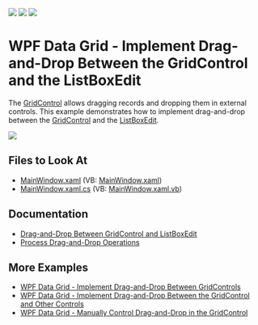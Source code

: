 <!-- default badges list -->
![](https://img.shields.io/endpoint?url=https://codecentral.devexpress.com/api/v1/VersionRange/128651364/21.1.5%2B)
[![](https://img.shields.io/badge/Open_in_DevExpress_Support_Center-FF7200?style=flat-square&logo=DevExpress&logoColor=white)](https://supportcenter.devexpress.com/ticket/details/T566433)
[![](https://img.shields.io/badge/📖_How_to_use_DevExpress_Examples-e9f6fc?style=flat-square)](https://docs.devexpress.com/GeneralInformation/403183)
<!-- default badges end -->

# WPF Data Grid - Implement Drag-and-Drop Between the GridControl and the ListBoxEdit

The [GridControl](http://docs.devexpress.com/WPF/DevExpress.Xpf.Grid.GridControl) allows dragging records and dropping them in external controls. This example demonstrates how to implement drag-and-drop between the [GridControl](http://docs.devexpress.com/WPF/DevExpress.Xpf.Grid.GridControl) and the [ListBoxEdit](http://docs.devexpress.com/WPF/DevExpress.Xpf.Editors.ListBoxEdit).

![](http://docs.devexpress.com/WPF/images/dragdropbetweengridcontrolandlistbox130989.gif)

<!-- default file list -->

## Files to Look At

* [MainWindow.xaml](./CS/MainWindow.xaml) (VB: [MainWindow.xaml](./VB/MainWindow.xaml))
* [MainWindow.xaml.cs](./CS/MainWindow.xaml.cs) (VB: [MainWindow.xaml.vb](./VB/MainWindow.xaml.vb))

<!-- default file list end -->

## Documentation

* [Drag-and-Drop Between GridControl and ListBoxEdit](http://docs.devexpress.com/WPF/119301/controls-and-libraries/data-grid/drag-and-drop/process-drag-and-drop/drag-and-drop-between-gridcontrol-and-listboxedit)
* [Process Drag-and-Drop Operations](http://docs.devexpress.com/WPF/400431/controls-and-libraries/data-grid/drag-and-drop/process-drag-and-drop-operations)

## More Examples

* [WPF Data Grid - Implement Drag-and-Drop Between GridControls](https://github.com/DevExpress-Examples/how-to-implement-drag-and-drop-between-gridcontrols-t566656)
* [WPF Data Grid - Implement Drag-and-Drop Between the GridControl and Other Controls](https://github.com/DevExpress-Examples/how-to-implement-drag-and-drop-between-the-gridcontrol-and-other-controls-t566741)
* [WPF Data Grid - Manually Control Drag-and-Drop in the GridControl](https://github.com/DevExpress-Examples/how-to-manually-control-drag-and-drop-in-the-gridcontrol-e3921)
